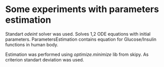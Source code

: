 # Some experiments with parameters estimation
Standart *odeint* solver was used. Solves 1,2 ODE equations with initial parameters. 
ParametersEstimation contains equation for Glucose/Insulin functions in human body. 

Estimation was performed using _optimize.minimize_ lib from skipy.
As criterion standart deviation was used.

